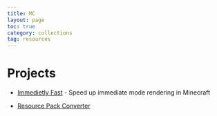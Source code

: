 ```yaml
---
title: MC
layout: page
toc: true
category: collections
tag: resources
---
```


# Projects


- [Immedietly Fast](https://github.com/RaphiMC/ImmediatelyFast) - Speed up immediate mode rendering in Minecraft

- [Resource Pack Converter](https://github.com/agentdid127/ResourcePackConverter)